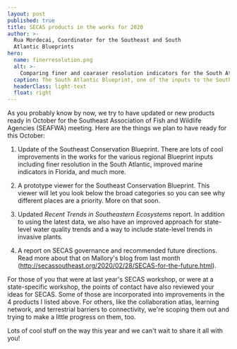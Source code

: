 ```yaml
---
layout: post
published: true
title: SECAS products in the works for 2020
author: >-
  Rua Mordecai, Coordinator for the Southeast and South
  Atlantic Blueprints
hero:
  name: finerresolution.png
  alt: >-
    Comparing finer and coaraser resolution indicators for the South Atlantic Blueprint.
  caption: The South Atlantic Blueprint, one of the inputs to the Southeast Blueprint, is moving to a finer resolution this year. This image compares versions of an indicator at the previous 200 m resolution and the new 30 m resolution.
  headerClass: light-text
  float: right
---
```

As you probably know by now, we try to have updated or new products ready in October for the Southeast Association of Fish and Wildlife Agencies (SEAFWA) meeting. Here are the things we plan to have ready for this October:

1. Update of the Southeast Conservation Blueprint. There are lots of cool improvements in the works for the various regional Blueprint inputs including finer resolution in the South Atlantic, improved marine indicators in Florida, and much more.

2. A prototype viewer for the Southeast Conservation Blueprint. This viewer will let you look below the broad categories so you can see why different places are a priority. More on that soon.<!--more-->

3. Updated _Recent Trends in Southeastern Ecosystems_ report. In addition to using the latest data, we also have an improved approach for state-level water quality trends and a way to include state-level trends in invasive plants.

4. A report on SECAS governance and recommended future directions. Read more about that on Mallory's blog from last month (http://secassoutheast.org/2020/02/28/SECAS-for-the-future.html).

For those of you that were at last year's SECAS workshop, or were at a state-specific workshop, the points of contact have also reviewed your ideas for SECAS. Some of those are incorporated into improvements in the 4 products I listed above. For others, like the collaboration atlas, learning network, and terrestrial barriers to connectivity, we're scoping them out and trying to make a little progress on them, too.

Lots of cool stuff on the way this year and we can't wait to share it all with you!
